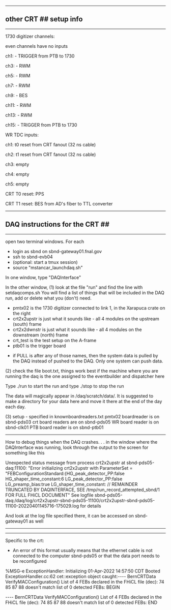 
------------------------------
## other CRT \#\# setup info
-----------------------------

1730 digitizer channels:  

even channels have no inputs

ch1: - TRIGGER from PTB to 1730

ch3: - RWM

ch5: - RWM

ch7: - RWM

ch9: - BES

ch11: - RWM

ch13: - RWM

ch15: - TRIGGER from PTB to 1730

WR TDC inputs:

ch1: t0 reset from CRT fanout (32 ns cable)

ch2: t1 reset from CRT fanout (32 ns cable)

ch3: empty

ch4: empty

ch5: empty

CRT T0 reset: PPS

CRT T1 reset: BES from AD's fiber to TTL converter

------------------------------
## DAQ instructions for the CRT \#\#
-----------------------------

open two terminal windows.  For each 
 - login as sbnd on sbnd-gateway01.fnal.gov
 - ssh to sbnd-evb04
 - (optional: start a tmux session)
 - source "mstancar_launchdaq.sh" 
 
 In one window, type "DAQInterface"
 
 In the other window, 
 (1) look at the file "run" and find the line with setdaqcomps.sh
 You will find a list of things that will be included in the DAQ run, add or delete what you (don't) need. 
  - pmtx02 is the 1730 digitizer connected to link 1, in the Xarapuca crate on the right
  - crt2x2upstr is just what it sounds like - all 4 modules on the upstream (south) frame
  - crt2x2dwnstr is just what it sounds like - all 4 modules on the downstream (north) frame
  - crt_test is the test setup on the A-frame
  - ptb01 is the trigger board
   * if PULL is after any of those names, then the system data is pulled by the DAQ instead of pushed to the DAQ.  Only one system can push data.
   
(2) check the file boot.txt, things work best if the machine where you are running the daq is the one assigned to the eventbuilder and dispatcher here
 
 Type ./run to  start the run and type ./stop to stop the run
 
 The data will magically appear in /daq/scratch/data/.  It is suggested to make a directory for your data here and move it there at the end of the day each day.
 
 (3) setup - specified in knownboardreaders.txt 
 pmtx02 boardreader is on sbnd-pds03
 crt board readers are on sbnd-pds05
 WR board reader is on sbnd-clk01
 PTB board reader is on sbnd-ptb01
 
 ------------------
 How to debug things when the DAQ crashes. . . in the window where the DAQInterface was running, look through the output to the screen for something like this
 
Unexpected status message from process crt2x2upstr at sbnd-pds05-daq:11100:
"Error initializing crt2x2upstr with ParameterSet =
"FEBConfigurationStandard:{HG_peak_detector_PP:false
HG_shaper_time_constant:6 LG_peak_detector_PP:false LG_preamp_bias:true
LG_shaper_time_constant: // REMAINDER TRUNCATED BY DAQINTERFACE, SEE
/tmp/run_record_attempted_sbnd/1 FOR FULL FHiCL DOCUMENT"
See logfile sbnd-pds05-daq:/daq/log/crt2x2upstr-sbnd-pds05-11100/crt2x2upstr-sbnd-pds05-11100-20220401145716-175029.log for details

And look at the log file specified there, it can be accessed on sbnd-gateway01 as well

-------------------------------------------------
 
 
 --------------------
Specific to the crt:
 - An error of this format usually means that the ethernet cable is not connected to the computer sbnd-pds05 or that the data port needs to be reconfigured

%MSG-e ExceptionHandler:  Initializing 01-Apr-2022 14:57:50 CDT Booted ExceptionHandler.cc:62
cet::exception object caught:---- BernCRTData VerifyMACConfiguration() List of 4 FEBs declared 
in the FHiCL file (dec): 74 85 87 88 doesn't match list of 0 detected FEBs: BEGIN
  
---- BernCRTData VerifyMACConfiguration() List of 4 FEBs declared in the FHiCL file (dec): 74 85 87 88 doesn't match list of 0 detected FEBs: END
 
 






